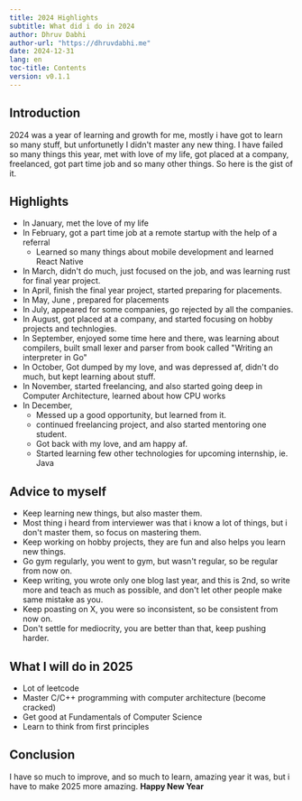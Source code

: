 ```yaml
---
title: 2024 Highlights
subtitle: What did i do in 2024
author: Dhruv Dabhi
author-url: "https://dhruvdabhi.me"
date: 2024-12-31
lang: en
toc-title: Contents
version: v0.1.1
---
```


## Introduction

2024 was a year of learning and growth for me, mostly i have got to learn so many stuff, but unfortunetly I didn't master any new thing.
I have failed so many things this year, met with love of my life, got placed at a company, freelanced, got part time job and so many other things.
So here is the gist of it.


## Highlights

- In January, met the love of my life
- In February, got a part time job at a remote startup with the help of a referral
    - Learned so many things about mobile development and learned React Native
- In March, didn't do much, just focused on the job, and was learning rust for final year project.
- In April, finish the final year project, started preparing for placements.
- In May, June , prepared for placements
- In July, appeared for some companies, go rejected by all the companies.
- In August, got placed at a company, and started focusing on hobby projects and technlogies.
- In September, enjoyed some time here and there, was learning about compilers, built small lexer and parser from book called "Writing an interpreter in Go"
- In October, Got dumped by my love, and was depressed af, didn't do much, but kept learning about stuff.
- In November, started freelancing, and also started going deep in Computer Architecture, learned about how CPU works
- In December,
    - Messed up a good opportunity, but learned from it.
    - continued freelancing project, and also started mentoring one student.
    - Got back with my love, and am happy af.
    - Started learning few other technologies for upcoming internship, ie. Java

## Advice to myself
- Keep learning new things, but also master them.
- Most thing i heard from interviewer was that i know a lot of things, but i don't master them, so focus on mastering them.
- Keep working on hobby projects, they are fun and also helps you learn new things.
- Go gym regularly, you went to gym, but wasn't regular, so be regular from now on.
- Keep writing, you wrote only one blog last year, and this is 2nd, so write more and teach as much as possible, and don't let other people make same mistake as you.
- Keep poasting on X, you were so inconsistent, so be consistent from now on.
- Don't settle for mediocrity, you are better than that, keep pushing harder.

## What I will do in 2025
- Lot of leetcode
- Master C/C++ programming with computer architecture (become cracked)
- Get good at Fundamentals of Computer Science
- Learn to think from first principles


## Conclusion
I have so much to improve, and so much to learn, amazing year it was, but i have to make 2025 more amazing.
**Happy New Year**
